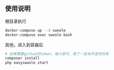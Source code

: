 ## 使用说明
根目录执行
```bash
docker-compose up --d swoole
docker-compose exec swoole bash
```
其他，进入到容器后
```bash
# 如果需要github的token，输入即可，用了一些未开发完的库
composer install
php easyswoole start
```